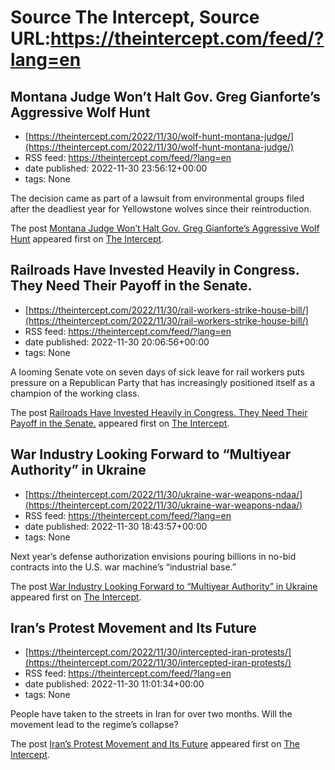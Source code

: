 # Source The Intercept, Source URL:https://theintercept.com/feed/?lang=en

## Montana Judge Won’t Halt Gov. Greg Gianforte’s Aggressive Wolf Hunt
 - [https://theintercept.com/2022/11/30/wolf-hunt-montana-judge/](https://theintercept.com/2022/11/30/wolf-hunt-montana-judge/)
 - RSS feed: https://theintercept.com/feed/?lang=en
 - date published: 2022-11-30 23:56:12+00:00
 - tags: None

<p>The decision came as part of a lawsuit from environmental groups filed after the deadliest year for Yellowstone wolves since their reintroduction.</p>
<p>The post <a href="https://theintercept.com/2022/11/30/wolf-hunt-montana-judge/" rel="nofollow">Montana Judge Won’t Halt Gov. Greg Gianforte’s Aggressive Wolf Hunt</a> appeared first on <a href="https://theintercept.com" rel="nofollow">The Intercept</a>.</p>

## Railroads Have Invested Heavily in Congress. They Need Their Payoff in the Senate.
 - [https://theintercept.com/2022/11/30/rail-workers-strike-house-bill/](https://theintercept.com/2022/11/30/rail-workers-strike-house-bill/)
 - RSS feed: https://theintercept.com/feed/?lang=en
 - date published: 2022-11-30 20:06:56+00:00
 - tags: None

<p>A looming Senate vote on seven days of sick leave for rail workers puts pressure on a Republican Party that has increasingly positioned itself as a champion of the working class.</p>
<p>The post <a href="https://theintercept.com/2022/11/30/rail-workers-strike-house-bill/" rel="nofollow">Railroads Have Invested Heavily in Congress. They Need Their Payoff in the Senate.</a> appeared first on <a href="https://theintercept.com" rel="nofollow">The Intercept</a>.</p>

## War Industry Looking Forward to “Multiyear Authority” in Ukraine
 - [https://theintercept.com/2022/11/30/ukraine-war-weapons-ndaa/](https://theintercept.com/2022/11/30/ukraine-war-weapons-ndaa/)
 - RSS feed: https://theintercept.com/feed/?lang=en
 - date published: 2022-11-30 18:43:57+00:00
 - tags: None

<p>Next year’s defense authorization envisions pouring billions in no-bid contracts into the U.S. war machine’s “industrial base.”</p>
<p>The post <a href="https://theintercept.com/2022/11/30/ukraine-war-weapons-ndaa/" rel="nofollow">War Industry Looking Forward to “Multiyear Authority” in Ukraine</a> appeared first on <a href="https://theintercept.com" rel="nofollow">The Intercept</a>.</p>

## Iran’s Protest Movement and Its Future
 - [https://theintercept.com/2022/11/30/intercepted-iran-protests/](https://theintercept.com/2022/11/30/intercepted-iran-protests/)
 - RSS feed: https://theintercept.com/feed/?lang=en
 - date published: 2022-11-30 11:01:34+00:00
 - tags: None

<p>People have taken to the streets in Iran for over two months. Will the movement lead to the regime’s collapse?</p>
<p>The post <a href="https://theintercept.com/2022/11/30/intercepted-iran-protests/" rel="nofollow">Iran’s Protest Movement and Its Future</a> appeared first on <a href="https://theintercept.com" rel="nofollow">The Intercept</a>.</p>
